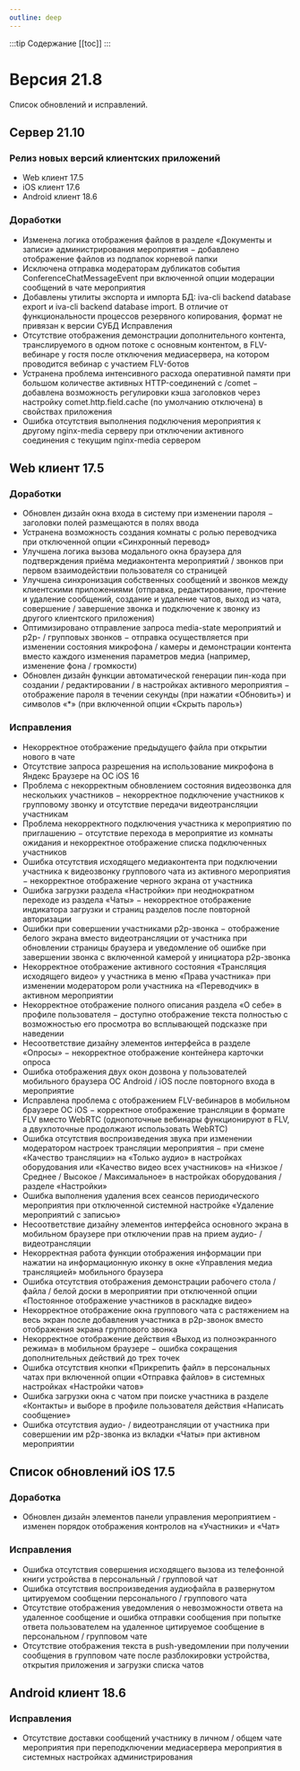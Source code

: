 ```yaml
---
outline: deep
---
```


:::tip Содержание
[[toc]]
:::

# Версия 21.8

Список обновлений и исправлений.

## Сервер 21.10

### Релиз новых версий клиентских приложений

- <Badge type="tip" text="RELEASE" /> Web клиент 17.5
- <Badge type="tip" text="RELEASE" /> iOS клиент 17.6
- <Badge type="tip" text="RELEASE" /> Android клиент 18.6

### Доработки

- Изменена логика отображения файлов в разделе «Документы и записи» администрирования мероприятия − добавлено отображение файлов из подпапок корневой папки
- Исключена отправка модераторам дубликатов события ConferenceChatMessageEvent при включенной опции модерации сообщений в чате мероприятия
- Добавлены утилиты экспорта и импорта БД: iva-cli backend database export и iva-cli backend database import. В отличие от функциональности процессов резервного копирования, формат не привязан к версии СУБД
  Исправления
- Отсутствие отображения демонстрации дополнительного контента, транслируемого в одном потоке с основным контентом, в FLV-вебинаре у гостя после отключения медиасервера, на котором проводится вебинар с участием FLV-ботов
- Устранена проблема интенсивного расхода оперативной памяти при большом количестве активных HTTP-соединений с /comet − добавлена возможность регулировки кэша заголовков через настройку comet.http.field.cache (по умолчанию отключена) в свойствах приложения
- Ошибка отсутствия выполнения подключения мероприятия к другому nginx-media серверу при отключении активного соединения с текущим nginx-media сервером

## Web клиент 17.5

### Доработки

- Обновлен дизайн окна входа в систему при изменении пароля − заголовки полей размещаются в полях ввода
- Устранена возможность создания комнаты с ролью переводчика при отключенной опции «Синхронный перевод»
- Улучшена логика вызова модального окна браузера для подтверждения приёма медиаконтента мероприятий / звонков при первом взаимодействии пользователя со страницей
- Улучшена синхронизация собственных сообщений и звонков между клиентскими приложениями (отправка, редактирование, прочтение и удаление сообщений, создание и удаление чатов, выход из чата, совершение / завершение звонка и подключение к звонку из другого клиентского приложения)
- Оптимизировано отправление запроса media-state мероприятий и p2p- / групповых звонков − отправка осуществляется при изменении состояния микрофона / камеры и демонстрации контента вместо каждого изменения параметров медиа (например, изменение фона / громкости)
- Обновлен дизайн функции автоматической генерации пин-кода при создании / редактировании / в настройках активного мероприятия − отображение пароля в течении секунды (при нажатии «Обновить») и символов «\*» (при включенной опции «Скрыть пароль»)

### Исправления

- Некорректное отображение предыдущего файла при открытии нового в чате
- Отсутствие запроса разрешения на использование микрофона в Яндекс Браузере на ОС iOS 16
- Проблема с некорректным обновлением состояния видеозвонка для нескольких участников − некорректное подключение участников к групповому звонку и отсутствие передачи видеотрансляции участникам
- Проблема некорректного подключения участника к мероприятию по приглашению − отсутствие перехода в мероприятие из комнаты ожидания и некорректное отображение списка подключенных участников
- Ошибка отсутствия исходящего медиаконтента при подключении участника к видеозвонку группового чата из активного мероприятия − некорректное отображение черного экрана от участника
- Ошибка загрузки раздела «Настройки» при неоднократном переходе из раздела «Чаты» − некорректное отображение индикатора загрузки и страниц разделов после повторной авторизации
- Ошибки при совершении участниками p2p-звонка − отображение белого экрана вместо видеотрансляции от участника при обновлении страницы браузера и уведомление об ошибке при завершении звонка с включенной камерой у инициатора p2p-звонка
- Некорректное отображение активного состояния «Трансляция исходящего видео» у участника в меню «Права участника» при изменении модератором роли участника на «Переводчик» в активном мероприятии
- Некорректное отображение полного описания раздела «О себе» в профиле пользователя − доступно отображение текста полностью с возможностью его просмотра во всплывающей подсказке при наведении
- Несоответствие дизайну элементов интерфейса в разделе «Опросы» − некорректное отображение контейнера карточки опроса
- Ошибка отображения двух окон дозвона у пользователей мобильного браузера ОС Android / iOS после повторного входа в мероприятие
- Исправлена проблема с отображением FLV-вебинаров в мобильном браузере ОС iOS − корректное отображение трансляции в формате FLV вместо WebRTC (однопоточные вебинары функционируют в FLV, а двухпоточные продолжают использовать WebRTC)
- Ошибка отсутствия воспроизведения звука при изменении модератором настроек трансляции мероприятия − при смене «Качество трансляции» на «Только аудио» в настройках оборудования или «Качество видео всех участников» на «Низкое / Среднее / Высокое / Максимальное» в настройках оборудования / разделе «Настройки»
- Ошибка выполнения удаления всех сеансов периодического мероприятия при отключенной системной настройке «Удаление мероприятий с записью»
- Несоответствие дизайну элементов интерфейса основного экрана в мобильном браузере при отключении прав на прием аудио- / видеотрансляции
- Некорректная работа функции отображения информации при нажатии на информационную иконку в окне «Управления медиа трансляцией» мобильного браузера
- Ошибка отсутствия отображения демонстрации рабочего стола / файла / белой доски в мероприятии при отключенной опции «Постоянное отображение участников в раскладке видео»
- Некорректное отображение окна группового чата с растяжением на весь экран после добавления участника в р2р-звонок вместо отображения экрана группового звонка
- Некорректное отображение действия «Выход из полноэкранного
  режима» в мобильном браузере − ошибка сокращения дополнительных действий до трех точек
- Ошибка отсутствия кнопки «Прикрепить файл» в персональных чатах при включенной опции «Отправка файлов» в системных настройках «Настройки чатов»
- Ошибка загрузки окна с чатом при поиске участника в разделе «Контакты» и выборе в профиле пользователя действия «Написать сообщение»
- Ошибка отсутствия аудио- / видеотрансляции от участника при совершении им р2р-звонка из вкладки «Чаты» при активном мероприятии

## Список обновлений iOS 17.5

### Доработка

- Обновлен дизайн элементов панели управления мероприятием - изменен порядок отображения контролов на «Участники» и «Чат»

### Исправления

- Ошибка отсутствия совершения исходящего вызова из телефонной книги устройства в персональный / групповой чат
- Ошибка отсутствия воспроизведения аудиофайла в развернутом цитируемом сообщении персонального / группового чата
- Отсутствие отображения уведомления о невозможности ответа на удаленное сообщение и ошибка отправки сообщения при попытке ответа пользователем на удаленное цитируемое сообщение в персональном / групповом чате
- Отсутствие отображения текста в push-уведомлении при получении сообщения в групповом чате после разблокировки устройства, открытия приложения и загрузки списка чатов

## Android клиент 18.6

### Исправления

- Отсутствие доставки сообщений участнику в личном / общем чате мероприятия при переподключении медиасервера мероприятия в системных настройках администрирования
